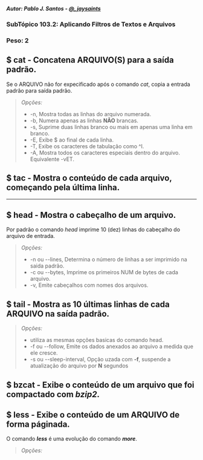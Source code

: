 ##### Autor: Pablo J. Santos - [@_jaysaints](#code)
### SubTópico 103.2: Aplicando Filtros de Textos e Arquivos
### Peso: 2

## $ cat - Concatena ARQUIVO(S) para a saída padrão.
  Se o ARQUIVO não for expecificado após o comando _cat_, copia a entrada padrão para saída padrão.
> _Opções:_
> - -n, Mostra todas as linhas do arquivo numerada.
> - -b, Numera apenas as linhas **NÃO** brancas.
> - -s, Suprime duas linhas branco ou mais em apenas uma linha em branco.
> - -E, Exibe $ ao final de cada linha.
> - -T, Exibe os caracteres de tabulação como ^I.
> - -A, Mostra todos os caracteres especiais dentro do arquivo. Equivalente -vET.

## $ tac - Mostra o conteúdo de cada arquivo, começando pela última linha.

______

## $ head - Mostra o cabeçalho de um arquivo.
Por padrão o comando _head_ imprime 10 (dez) linhas do cabeçalho do arquivo de entrada.
> _Opções:_
> - -n ou --lines, Determina o número de linhas a ser imprimido na saida padrão.
> - -c ou --bytes, Imprime os primeiros NUM de bytes de cada arquivo.
> - -v, Emite cabeçalhos com nomes dos arquivos. 

## $ tail - Mostra as 10 últimas linhas de cada ARQUIVO na saída padrão.
> _Opções:_
> - utiliza as mesmas opções basicas do comando head.
> - -f ou --follow, Emite os dados anexados ao arquivo a medida que ele cresce.
> - -s ou --sleep-interval, Opção uzada com **-f**, suspende a atualização do arquivo por **N** segundos

## $ bzcat - Exibe o conteúdo de um arquivo que foi compactado com _bzip2_.

## $ less - Exibe o conteúdo de um ARQUIVO de forma páginada.
O comando **_less_** é uma evolução do comando **_more_**.
> _Opções:_


